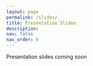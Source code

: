 ```yaml
---
layout: page
permalink: /slides/
title: Presentation Slides
description:
nav: false
nav_order: 6
---
```



Presentation slides coming soon
